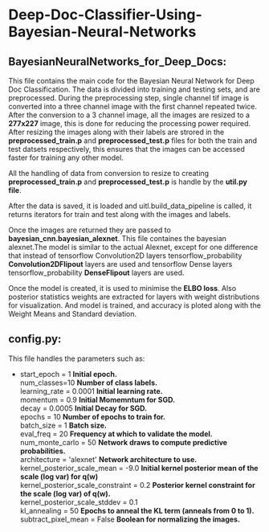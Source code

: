 # Deep-Doc-Classifier-Using-Bayesian-Neural-Networks
## BayesianNeuralNetworks_for_Deep_Docs:
This file contains the main code for the Bayesian Neural Network for Deep Doc Classification.
The data is divided into training and testing sets, and are preprocessed. During the preprocessing step, single channel  tif image is converted into a three channel image with the first channel repeated twice.  
After the conversion to a 3 channel image, all the images are resized to a **277x227** image, this is done for reducing the processing power required.  
After resizing the images along with their labels are strored in the **preprocessed_train.p** and **preprocessed_test.p** files for both the train and test datsets respectively, this ensures that the images can be accessed faster for training any other model.  
  
All the handling of data from conversion to resize to creating **preprocessed_train.p** and **preprocessed_test.p** is handle by the **util.py file**.  
  
After the data is saved, it is loaded and uitl.build_data_pipeline is called, it returns iterators for train and test along with the images and labels.  
  
Once the images are returned they are passed to **bayesian_cnn.bayesian_alexnet**. This file containes the bayesian alexnet.The model is similar to the actual Alexnet, except for one difference that instead of tensorflow Convolution2D layers tensorflow_probability **Convolution2DFlipout** layers are used and tensorflow Dense layers tensorflow_probability **DenseFlipout** layers are used.  
  
Once the model is created, it is used to minimise the **ELBO loss**. Also posterior statistics weights are extracted for layers with weight distributions for visualization.  And model is trained, and accuracy is ploted along with the Weight Means and Standard deviation.  
## config.py: 
This file handles the parameters such as:  
- start_epoch = 1                                 **Initial epoch.**  
num_classes=10                                  **Number of class labels.**  
learning_rate = 0.0001                          **Initial learning rate.**  
momentum = 0.9                                  **Initial Momemntum for SGD.**  
decay = 0.0005                                  **Initial Decay for SGD.**  
epochs = 10                                     **Number of epochs to train for.**  
batch_size = 1                                  **Batch size.**  
eval_freq = 20                                  **Frequency at which to validate the model.**  
num_monte_carlo = 50                            **Network draws to compute predictive probabilities.**  
architecture = 'alexnet'                        **Network architecture to use.**  
kernel_posterior_scale_mean = -9.0              **Initial kernel posterior mean of the scale (log var) for q(w)**  
kernel_posterior_scale_constraint = 0.2         **Posterior kernel constraint for the scale (log var) of q(w).**  
kernel_posterior_scale_stddev = 0.1  
kl_annealing = 50                               **Epochs to anneal the KL term (anneals from 0 to 1).**  
subtract_pixel_mean = False                     **Boolean for normalizing the images.**  
  
